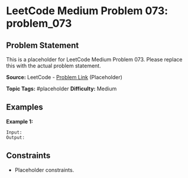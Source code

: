 # LeetCode Medium Problem 073: problem_073

## Problem Statement

This is a placeholder for LeetCode Medium Problem 073.
Please replace this with the actual problem statement.

**Source:** LeetCode - [Problem Link](https://leetcode.com/problems/problem-073/) (Placeholder)

**Topic Tags:** #placeholder
**Difficulty:** Medium

## Examples

**Example 1:**

```
Input:
Output:
```

## Constraints

- Placeholder constraints.

